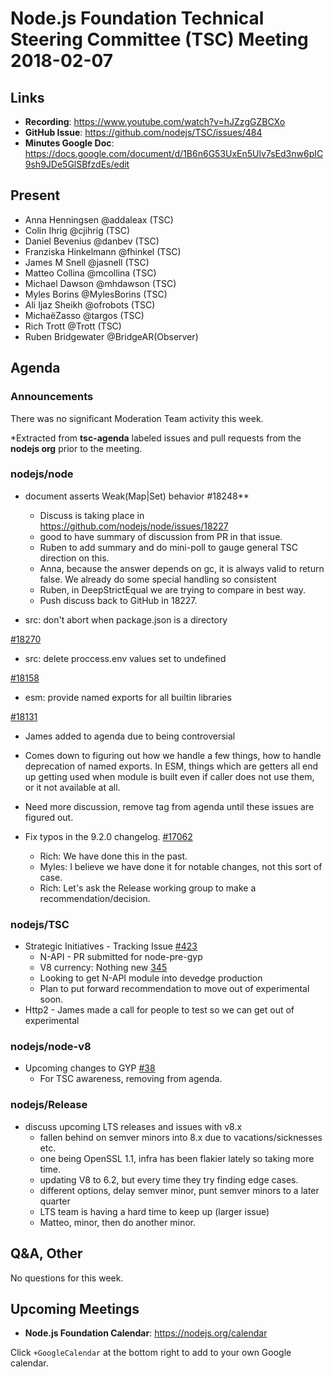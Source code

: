 # Node.js Foundation Technical Steering Committee (TSC) Meeting 2018-02-07

## Links

* **Recording**: https://www.youtube.com/watch?v=hJZzgGZBCXo
* **GitHub Issue**: https://github.com/nodejs/TSC/issues/484
* **Minutes Google Doc**: https://docs.google.com/document/d/1B6n6G53UxEn5Ulv7sEd3nw6pIC9sh9JDe5GlSBfzdEs/edit

## Present

* Anna Henningsen @addaleax (TSC)
* Colin Ihrig @cjihrig (TSC)
* Daniel Bevenius @danbev (TSC)
* Franziska Hinkelmann @fhinkel (TSC)
* James M Snell @jasnell (TSC)
* Matteo Collina @mcollina (TSC)
* Michael Dawson @mhdawson (TSC)
* Myles Borins @MylesBorins (TSC)
* Ali Ijaz Sheikh @ofrobots (TSC)
* MichaëZasso @targos (TSC)
* Rich Trott @Trott (TSC)
* Ruben Bridgewater @BridgeAR(Observer)

## Agenda

### Announcements

There was no significant Moderation Team activity this week.

*Extracted from **tsc-agenda** labeled issues and pull requests from the **nodejs org** prior to the meeting.

### nodejs/node

* document asserts Weak(Map|Set) behavior #18248**
  * Discuss is taking place in https://github.com/nodejs/node/issues/18227
  * good to have summary of discussion from PR in that issue.
  * Ruben to add summary and do mini-poll to gauge general TSC direction on this.
  * Anna, because the answer depends on gc, it is always valid to return false. We already
    do some special handling so consistent
  * Ruben, in DeepStrictEqual we are trying to compare in best way.
  * Push discuss back to GitHub in 18227.

* src: don't abort when package.json is a directory

[#18270](https://github.com/nodejs/node/pull/18270)
* src: delete proccess.env values set to undefined

[#18158](https://github.com/nodejs/node/pull/18158)
* esm: provide named exports for all builtin libraries

[#18131](https://github.com/nodejs/node/pull/18131)
* James added to agenda due to being controversial
* Comes down to figuring out how we handle a few things, how to handle deprecation
  of named exports.  In ESM, things which are getters all end up getting used when
  module is built even if caller does not use them, or it not available at all.
* Need more discussion, remove tag from agenda until these issues are figured out.

* Fix typos in the 9.2.0 changelog. [#17062](https://github.com/nodejs/node/pull/17062)
  * Rich: We have done this in the past.
  * Myles: I believe we have done it for notable changes, not this sort of case.
  * Rich: Let's ask the Release working group to make a recommendation/decision.

### nodejs/TSC

* Strategic Initiatives - Tracking Issue [#423](https://github.com/nodejs/TSC/issues/423)
  * N-API - PR submitted for node-pre-gyp
  * V8 currency: Nothing new
[345](https://github.com/mapbox/node-pre-gyp/pull/345)
  * Looking to get N-API module into devedge production
  * Plan to put forward recommendation to move out of experimental soon.
* Http2 - James made a call for people to test so we can get out of experimental


### nodejs/node-v8

* Upcoming changes to GYP [#38](https://github.com/nodejs/node-v8/issues/38)
  * For TSC awareness, removing from agenda.

### nodejs/Release

* discuss upcoming LTS releases and issues with v8.x
  * fallen behind on semver minors into 8.x due to vacations/sicknesses etc.
  * one being OpenSSL 1.1, infra has been flakier lately so taking more time.
  * updating V8 to 6.2, but every time they try finding edge cases.
  * different options, delay semver minor, punt semver minors to a later quarter
  * LTS team is having a hard time to keep up (larger issue)
  * Matteo, minor, then do another minor.

## Q&A, Other
No questions for this week.

## Upcoming Meetings

* **Node.js Foundation Calendar**: https://nodejs.org/calendar

Click `+GoogleCalendar` at the bottom right to add to your own Google calendar.
